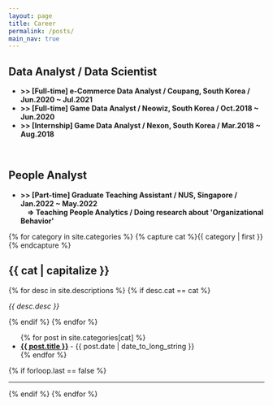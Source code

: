 ```yaml
---
layout: page
title: Career
permalink: /posts/
main_nav: true
---
```



<h2 id="Dummy">Data Analyst / Data Scientist</h2>
<ul class="posts-list">        
  <li>
    <strong>
      >> [Full-time] e-Commerce Data Analyst / Coupang, South Korea / Jun.2020 ~ Jul.2021
    </strong>
    <!-- <span class="post-date">- 19 April 2015</span> -->
  </li>          
  <li>
    <strong>
      >> [Full-time] Game Data Analyst / Neowiz, South Korea / Oct.2018 ~ Jun.2020
    </strong>
    <!-- <span class="post-date">- 19 April 2015</span> -->
  </li>          
  <li>
    <strong>
      >> [Internship] Game Data Analyst / Nexon, South Korea / Mar.2018 ~ Aug.2018
    </strong>
    <!-- <span class="post-date">- 19 April 2015</span> -->
  </li>                        
</ul>


<p><br /></p>


<h2 id="Dummy">People Analyst</h2>
<ul class="posts-list">        
  <li>
    <strong>
      >> [Part-time] Graduate Teaching Assistant / NUS, Singapore / Jan.2022 ~ May.2022
      <br>&nbsp;&nbsp;&nbsp; => Teaching People Analytics / Doing research about 'Organizational Behavior'
    </strong>
    <!-- <span class="post-date">- 19 April 2015</span> -->
  </li>          
</ul>



{% for category in site.categories %}
  {% capture cat %}{{ category | first }}{% endcapture %}
  <h2 id="{{cat}}">{{ cat | capitalize }}</h2>
  {% for desc in site.descriptions %}
    {% if desc.cat == cat %}
      <p class="desc"><em>{{ desc.desc }}</em></p>
    {% endif %}
  {% endfor %}
  <ul class="posts-list">
  {% for post in site.categories[cat] %}
    <li>
      <strong>
        <a href="{{ post.url | prepend: site.baseurl }}">{{ post.title }}</a>
      </strong>
      <span class="post-date">- {{ post.date | date_to_long_string }}</span>
    </li>
  {% endfor %}
  </ul>
  {% if forloop.last == false %}<hr>{% endif %}
{% endfor %}
<br>
